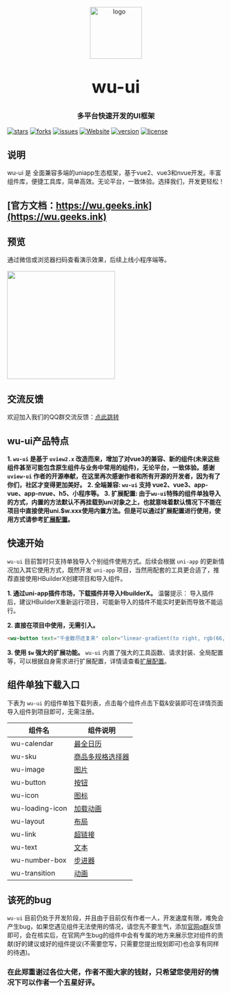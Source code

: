 <p align="center">
    <img alt="logo" src="https://wu.geeks.ink/logo.png" width="120" height="120" style="margin-bottom: 10px;">
</p>
<h3 align="center" style="margin: 30px 0 30px;font-weight: bold;font-size:40px;">wu-ui</h3>
<h3 align="center">多平台快速开发的UI框架</h3>

[![stars](https://img.shields.io/github/stars/ardentlys/wu-ui?style=flat-square&logo=GitHub)](https://github.com/umicro/ardentlys/wu-ui)
[![forks](https://img.shields.io/github/forks/ardentlys/wu-ui?style=flat-square&logo=GitHub)](https://github.com/ardentlys/wu-ui)
[![issues](https://img.shields.io/github/issues/ardentlys/wu-ui?style=flat-square&logo=GitHub)](https://github.com/ardentlys/wu-ui/issues)
[![Website](https://img.shields.io/badge/wuui-Up-ui?style=flat-square)](https://wu.geeks.ink/)
[![version](https://img.shields.io/github/package-json/v/ardentlys/wu-ui)](https://wu.geeks.ink/)
[![license](https://img.shields.io/github/license/ardentlys/wu-ui)](https://en.wikipedia.org/wiki/MIT_License)

## 说明
wu-ui 是 全面兼容多端的uniapp生态框架，基于vue2、vue3和nvue开发。丰富组件库，便捷工具库，简单高效。无论平台，一致体验。选择我们，开发更轻松！

## [官方文档：https://wu.geeks.ink](https://wu.geeks.ink)


## 预览
通过微信或浏览器扫码查看演示效果，后续上线小程序端等。
<br>
<br>
<img src="https://wu.geeks.ink/ys.png" width="250" height="250" >


## 交流反馈
欢迎加入我们的QQ群交流反馈：[点此跳转](https://wu.geeks.ink/zh-CN/components/qqFeedBack.html)

## wu-ui产品特点
**1. `wu-ui` 是基于 `uview2.x` 改造而来，增加了对vue3的兼容、新的组件(未来这些组件甚至可能包含原生组件与业务中常用的组件)，无论平台，一致体验。感谢 `uview-ui` 作者的开源奉献，在这里再次感谢作者和所有开源的开发者，因为有了你们，社区才变得更加美好。**
**2. 全端兼容: `wu-ui` 支持 vue2、vue3、app-vue、app-nvue、h5、小程序等。**
**3. 扩展配置: 由于`wu-ui`特殊的组件单独导入的方式，内置的方法默认不再挂载到uni对象之上，也就意味着默认情况下不能在项目中直接使用uni.$w.xxx使用内置方法。但是可以通过扩展配置进行使用，使用方式请参考[扩展配置](https://wu.geeks.ink/zh-CN/components/extendedConfiguration.html)。**

## 快速开始
`wu-ui` 目前暂时只支持单独导入个别组件使用方式。后续会根据 `uni-app` 的更新情况加入其它使用方式，既然开发 `uni-app` 项目，当然用配套的工具更合适了，推荐直接使用HBuilderX创建项目和导入组件。

**1. 通过uni-app插件市场，下载插件并导入HbuilderX。**
温馨提示： 导入插件后，建议HBuilderX重新运行项目，可能新导入的插件不能实时更新而导致不能运行。

**2. 直接在项目中使用，无需引入。**

```html
<wu-button text="千金散尽还复来" color="linear-gradient(to right, rgb(66, 83, 216), rgb(213, 51, 186))"></wu-button>
```

**3. 使用 `$w` 强大的扩展功能。**
`wu-ui` 内置了强大的工具函数、请求封装、全局配置等，可以根据自身需求进行扩展配置，详情请查看[扩展配置](https://wu.geeks.ink/zh-CN/components/extendedConfiguration.html)。

## 组件单独下载入口
下表为 `wu-ui` 的组件单独下载列表，点击每个组件点击下载&安装即可在详情页面导入组件到项目即可，无需注册。

| 组件名 | 组件说明 |
| ----- | -------- |
| wu-calendar | [最全日历](https://ext.dcloud.net.cn/plugin?name=wu-calendar) |
| wu-sku | [商品多规格选择器](https://ext.dcloud.net.cn/plugin?name=wu-sku) |
| wu-image | [图片](https://ext.dcloud.net.cn/plugin?name=wu-image) |
| wu-button | [按钮](https://ext.dcloud.net.cn/plugin?name=wu-button) |
| wu-icon | [图标](https://ext.dcloud.net.cn/plugin?name=wu-icon) |
| wu-loading-icon | [加载动画](https://ext.dcloud.net.cn/plugin?name=wu-loading-icon) |
| wu-layout | [布局](https://ext.dcloud.net.cn/plugin?name=wu-row) |
| wu-link | [超链接](https://ext.dcloud.net.cn/plugin?name=wu-link) |
| wu-text | [文本](https://ext.dcloud.net.cn/plugin?name=wu-text) |
| wu-number-box | [步进器](https://ext.dcloud.net.cn/plugin?name=wu-number-box) |
| wu-transition | [动画](https://ext.dcloud.net.cn/plugin?name=wu-transition) |

## **该死的bug**
`wu-ui` 目前仍处于开发阶段，并且由于目前仅有作者一人，开发速度有限，难免会产生bug，如果您遇见组件无法使用的情况，请您先不要生气，添加[官网q群](https://wu.geeks.ink/zh-CN/components/qqFeedBack.html)反馈即可，会在核实后，在官网产生bug的组件中会有专属的地方来展示您对组件的贡献(好的建议或好的组件提议(不需要您写，只需要您提出规划即可)也会享有同样的待遇)。

### **在此郑重谢过各位大佬，作者不图大家的钱财，只希望您使用好的情况下可以作者一个五星好评。**
